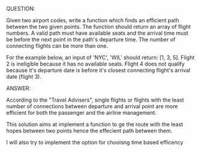 QUESTION:

Given two airport codes, write a function which finds an efficient path between the two given points. The function should return an array of flight numbers.
A valid path must have available seats and the arrival time must be before the next point in the path's departure time. The number of connecting flights can be more than one.

For the example below, an input of 'NYC', 'WIL' should return: [1, 3, 5]. Flight 2 is ineligible because it has no available seats.
Flight 4 does not qualify because it's departure date is before it's closest connecting flight's arrival date (flight 3).



ANSWER:

According to the "Travel Advisers", single flights or flights with the least number of connections between departure and arrival point are more efficient for both the passenger and the airline management.

This solution aims at implement a function to ge the route with the least hopes between two points hence the effecient path between them.

I will also try to implement the option for chooisng time based efficency

